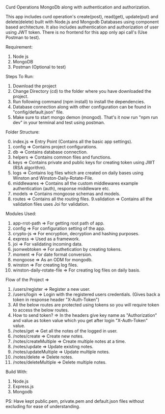 Curd Operations MongoDb along with authentication and authorization.

This app includes curd operation's create(post), read(get), update(put) and delete(delete) built with Node.js and Mongodb Databases using component based architecture. 
It also includes authentication and authorization of user using JWT token.
There is no frontend for this app only api call's (Use Postman to test).

Requirement:

  1. Node js
  2. MongoDB
  3. Postman (Optional to test)

Steps To Run:

  1. Download the project
  2. Change Directory (cd) to the folder where you have downloaded the project.
  3. Run following command (npm install) to install the dependencies.
  4. Database connection along with other configuration can be found in "config/default.json" file.
  5. Make sure to start mongo demon (mongod). That's it now run "npm run dev" in your terminal and test using postman.

Folder Structure: 

  0. index.js => Entry Point (Contains all the basic app settings).
  1. config => Contains project configurations.
  2. db => Contains database connection.
  3. helpers => Contains common files and functions.
  4. keys => Contains private and public keys for creating token using JWT (RSA algorithm).
  5. logs => Contains log files which are created on daily bases using Winston and Winston-Daily-Rotate-File.
  6. middlewares => Contains all the custom middlewares example authentication (auth), response middleware etc.
  7. models => Contains mongoose schemas and models.
  8. routes => Contains all the routing files.
  9.validation => Contains all the validation files uses Joi for validation.

Modules Used:
  
  1. app-rrot-path => For getting root path of app.
  2. config => For configuration setting of the app.
  3. crypto-js => For encryption, decryption and hashing purposes.
  4. express => Used as a framework.
  5. joi => For validating incoming data.
  6. jsonwebtoken => For authetication by creating tokens.
  7. moment => For date format conversion.
  8. mongoose => As an ODM for mongodb.
  9. winston => For creating log files.
  10. winston-daily-rotate-file => For creating log files on daily basis.

Flow of the Project => 

  1. /users/register => Register a new user.
  2. /users/login => Login with the registered users credentials. (Gives back a token in response header "X-Auth-Token")
  3. All the below routes are protected using tokens so you will require token to access the below routes.
  4. How to send token? => In the headers give key name as "Authorization" and value as token value which you get after login "X-Auth-Token" value.
  5. /notes/get => Get all the notes of the logged in user.
  6. /notes/create => Create new notes.
  7. /notes/createMultiple => Create multiple notes at a time.
  8. /notes/update => Update existing notes.
  9. /notes/updateMultiple => Update multiple notes.
  10. /notes/delete => Delete notes.
  11. /notes/deleteMultiple => Delete multiple notes.
  
Build With:

  1. Node.js
  2. Express.js
  3. Mongodb

PS: Have kept public.pem, private.pem and default.json files without excluding for ease of understanding.
